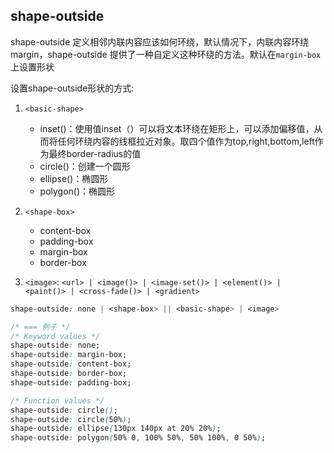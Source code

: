 
## shape-outside
shape-outside 定义相邻内联内容应该如何环绕，默认情况下，内联内容环绕margin，shape-outside 提供了一种自定义这种环绕的方法。默认在`margin-box`上设置形状

设置shape-outside形状的方式:
1. `<basic-shape>`
    * inset()：使用值inset（）可以将文本环绕在矩形上，可以添加偏移值，从而将任何环绕内容的线框拉近对象。取四个值作为top,right,bottom,left作为最终border-radius的值
    * circle()：创建一个圆形
    * ellipse()：椭圆形
    * polygon()：椭圆形

2. `<shape-box>`
    * content-box
    * padding-box
    * margin-box
    * border-box

3. `<image>`: `<url> | <image()> | <image-set()> | <element()> | <paint()> | <cross-fade()> | <gradient>`

```css
shape-outside: none | <shape-box> || <basic-shape> | <image>

/* === 例子 */
/* Keyword values */
shape-outside: none;
shape-outside: margin-box;
shape-outside: content-box;
shape-outside: border-box;
shape-outside: padding-box;

/* Function values */
shape-outside: circle();
shape-outside: circle(50%);
shape-outside: ellipse(130px 140px at 20% 20%);
shape-outside: polygon(50% 0, 100% 50%, 50% 100%, 0 50%);
```